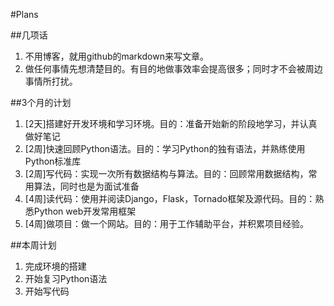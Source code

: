 #Plans

##几项话

1. 不用博客，就用github的markdown来写文章。
2. 做任何事情先想清楚目的。有目的地做事效率会提高很多；同时才不会被周边事情所打扰。


##3个月的计划
1. [2天]搭建好开发环境和学习环境。目的：准备开始新的阶段地学习，并认真做好笔记
2. [2周]快速回顾Python语法。目的：学习Python的独有语法，并熟练使用Python标准库
3. [2周]写代码：实现一次所有数据结构与算法。目的：回顾常用数据结构，常用算法，同时也是为面试准备
4. [4周]读代码：使用并阅读Django，Flask，Tornado框架及源代码。目的：熟悉Python web开发常用框架
5. [4周]做项目：做一个网站。目的：用于工作辅助平台，并积累项目经验。

##本周计划
1. 完成环境的搭建
2. 开始复习Python语法
3. 开始写代码
